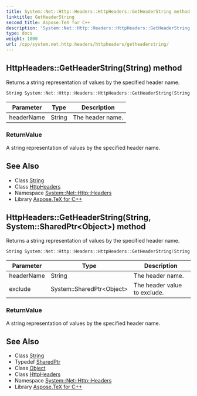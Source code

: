 ```yaml
---
title: System::Net::Http::Headers::HttpHeaders::GetHeaderString method
linktitle: GetHeaderString
second_title: Aspose.TeX for C++
description: 'System::Net::Http::Headers::HttpHeaders::GetHeaderString method. Returns a string representation of values by the specified header name in C++.'
type: docs
weight: 1000
url: /cpp/system.net.http.headers/httpheaders/getheaderstring/
---
```

## HttpHeaders::GetHeaderString(String) method


Returns a string representation of values by the specified header name.

```cpp
String System::Net::Http::Headers::HttpHeaders::GetHeaderString(String headerName)
```


| Parameter | Type | Description |
| --- | --- | --- |
| headerName | String | The header name. |

### ReturnValue

A string representation of values by the specified header name.

## See Also

* Class [String](../../../system/string/)
* Class [HttpHeaders](../)
* Namespace [System::Net::Http::Headers](../../)
* Library [Aspose.TeX for C++](../../../)
## HttpHeaders::GetHeaderString(String, System::SharedPtr\<Object\>) method


Returns a string representation of values by the specified header name.

```cpp
String System::Net::Http::Headers::HttpHeaders::GetHeaderString(String headerName, System::SharedPtr<Object> exclude)
```


| Parameter | Type | Description |
| --- | --- | --- |
| headerName | String | The header name. |
| exclude | System::SharedPtr\<Object\> | The header value to exclude. |

### ReturnValue

A string representation of values by the specified header name.

## See Also

* Class [String](../../../system/string/)
* Typedef [SharedPtr](../../../system/sharedptr/)
* Class [Object](../../../system/object/)
* Class [HttpHeaders](../)
* Namespace [System::Net::Http::Headers](../../)
* Library [Aspose.TeX for C++](../../../)
